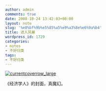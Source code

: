 ```yaml
---
author: admin
comments: true
date: 2008-10-24 13:42:03+00:00
layout: note
slug: '%e8%bf%9b%e5%85%a5%e9%a3%8e%e6%9a%b4'
title: 进入风暴
wordpress_id: 1729
categories:
- notes
- 不好归类
tags:
- 不好归类
---
```


[![currentcoverrow_large](http://pic.yupoo.com/ctb.my/87543665453c/medium.jpg)](http://www.yupoo.com/photos/view?id=ff8080811d2e4178011d2f11884b1ae4)

《经济学人》的封面，真魔幻。
